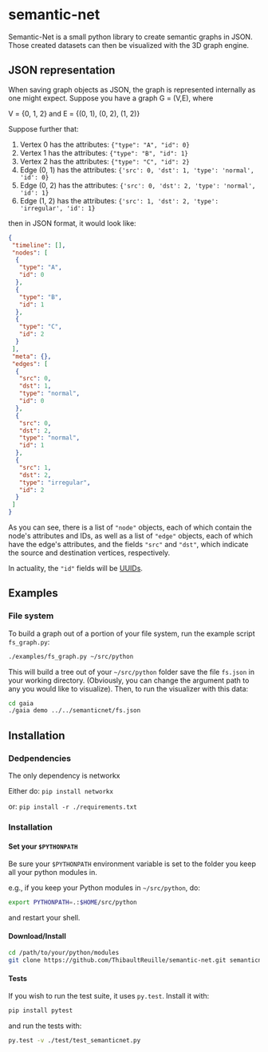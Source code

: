 semantic-net
============

Semantic-Net is a small python library to create semantic graphs in JSON.
Those created datasets can then be visualized with the 3D graph engine.

## JSON representation
When saving graph objects as JSON, the graph is represented internally as one might expect.
Suppose you have a graph G = (V,E), where 

V = {0, 1, 2} and
E = {(0, 1), (0, 2), (1, 2)}

Suppose further that:

1. Vertex 0 has the attributes: `{"type": "A", "id": 0}`
2. Vertex 1 has the attributes: `{"type": "B", "id": 1}`
3. Vertex 2 has the attributes: `{"type": "C", "id": 2}`
4. Edge (0, 1) has the attributes: `{'src': 0, 'dst': 1, 'type': 'normal', 'id': 0}`
5. Edge (0, 2) has the attributes: `{'src': 0, 'dst': 2, 'type': 'normal', 'id': 1}`
6. Edge (1, 2) has the attributes: `{'src': 1, 'dst': 2, 'type': 'irregular', 'id': 1}`

then in JSON format, it would look like:

```json
{
 "timeline": [], 
 "nodes": [
  {
   "type": "A", 
   "id": 0
  }, 
  {
   "type": "B", 
   "id": 1
  }, 
  {
   "type": "C", 
   "id": 2
  }
 ], 
 "meta": {}, 
 "edges": [
  {
   "src": 0, 
   "dst": 1, 
   "type": "normal", 
   "id": 0
  }, 
  {
   "src": 0, 
   "dst": 2, 
   "type": "normal", 
   "id": 1
  }, 
  {
   "src": 1, 
   "dst": 2, 
   "type": "irregular", 
   "id": 2
  }
 ]
}
```

As you can see, there is a list of `"node"` objects, each of which contain the node's attributes and IDs,
as well as a list of `"edge"` objects, each of which have the edge's attributes, and the fields `"src"` and `"dst"`,
which indicate the source and destination vertices, respectively.

In actuality, the `"id"` fields will be [UUIDs](http://en.wikipedia.org/wiki/Globally_unique_identifier).

## Examples
### File system
To build a graph out of a portion of your file system, run the example script `fs_graph.py`:

```sh
./examples/fs_graph.py ~/src/python
```

This will build a tree out of your `~/src/python` folder save the file `fs.json` in your working directory.
(Obviously, you can change the argument path to any you would like to visualize).
Then, to run the visualizer with this data:

```sh
cd gaia
./gaia demo ../../semanticnet/fs.json
```

## Installation

### Dedpendencies
The only dependency is networkx

Either do: `pip install networkx`

or: `pip install -r ./requirements.txt`

### Installation
#### Set your `$PYTHONPATH`
Be sure your `$PYTHONPATH` environment variable is set to the folder you keep all your
python modules in.

e.g., if you keep your Python modules in `~/src/python`, do:

```sh
export PYTHONPATH=.:$HOME/src/python
```

and restart your shell.

#### Download/Install
```sh
cd /path/to/your/python/modules
git clone https://github.com/ThibaultReuille/semantic-net.git semanticnet
```

#### Tests
If you wish to run the test suite, it uses `py.test`. Install it with:

```sh
pip install pytest
```

and run the tests with:

```sh
py.test -v ./test/test_semanticnet.py
```
